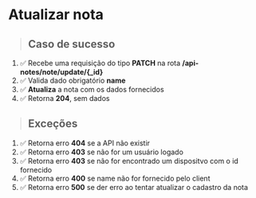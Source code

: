 # Atualizar nota

> ## Caso de sucesso

1. ✅ Recebe uma requisição do tipo **PATCH** na rota **/api-notes/note/update/{_id}**
2. ✅ Valida dado obrigatório **name**
3. ✅ **Atualiza** a nota com os dados fornecidos
4. ✅ Retorna **204**, sem dados

> ## Exceções

1. ✅ Retorna erro **404** se a API não existir
2. ✅ Retorna erro **403** se não for um usuário logado
3. ✅ Retorna erro **403** se não for encontrado um dispositvo com o id fornecido
4. ✅ Retorna erro **400** se name não for fornecido pelo client
5. ✅ Retorna erro **500** se der erro ao tentar atualizar o cadastro da nota
